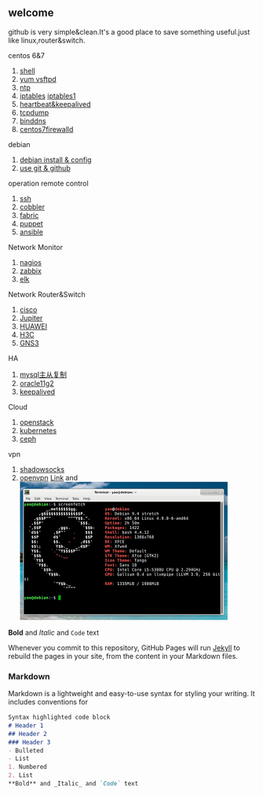 ## welcome
github is very simple&clean.It's a good place to save something useful.just like linux,router&switch.

centos 6&7

1. [shell](shell.html)
2. [yum vsftpd](centosyum.html)
3. [ntp](ntp.html)
4. [iptables](iptables.html)  [iptables1](iptables1.html)
5. [heartbeat&keepalived](ha.html)
6. [tcpdump](tcpdump.html)
7. [binddns](dns.html)
8. [centos7firewalld](firewalld.html)

debian 

1. [debian install & config](debian1.html)
2. [use git & github](gituse.html)

operation remote control

1. [ssh](ssh.html)
2. [cobbler](cobbler.html)
3. [fabric](fabric.html)
4. [puppet](puppet.html)
5. [ansible](ansible.html)

Network Monitor

1. [nagios](nagios.html)
2. [zabbix](zabbix.html)
3. [elk](elk.html)

Network Router&Switch

1. [cisco](cisco1.html)
2. [Jupiter](jupiter.html)
3. [HUAWEI](huawei.html)
4. [H3C](h3c1.html)
5. [GNS3](gns.html)

HA 

1. [mysql主从复制](mysql.html)
2. [oracle11g2](oracle11g2.html)
3. [keepalived](keepalived.html)

Cloud

1. [openstack](openstack.html)
2. [kubernetes](k8.html)
3. [ceph](ceph.html)

vpn

1. [shadowsocks](ss.html)
2. [openvpn](openvpn.html)
[Link](url) and 
![Image](./images/debian.png)

**Bold** and _Italic_ and `Code` text

Whenever you commit to this repository, GitHub Pages will run [Jekyll](https://jekyllrb.com/) to rebuild the pages in your site, from the content in your Markdown files.
### Markdown
Markdown is a lightweight and easy-to-use syntax for styling your writing. It includes conventions for
```markdown
Syntax highlighted code block
# Header 1
## Header 2
### Header 3
- Bulleted
- List
1. Numbered
2. List
**Bold** and _Italic_ and `Code` text
```
